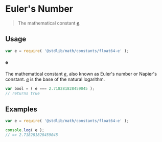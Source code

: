 # Euler's Number

> The mathematical constant [*e*][e].

<section class="usage">

## Usage

``` javascript
var e = require( '@stdlib/math/constants/float64-e' );
```

#### e

The mathematical constant [*e*][e], also known as Euler's number or Napier's constant. [*e*][e] is the base of the natural logarithm.

``` javascript
var bool = ( e === 2.718281828459045 );
// returns true
```

</section>

<!-- /.usage -->


<section class="examples">

## Examples

<!-- TODO: better example -->

``` javascript
var e = require( '@stdlib/math/constants/float64-e' );

console.log( e );
// => 2.718281828459045
```

</section>

<!-- /.examples -->


<section class="links">

[e]: https://en.wikipedia.org/wiki/E_%28mathematical_constant%29

</section>

<!-- /.links -->
